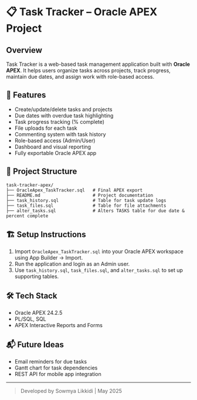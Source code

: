 
# 📋 Task Tracker – Oracle APEX Project

## Overview
Task Tracker is a web-based task management application built with **Oracle APEX**. It helps users organize tasks across projects, track progress, maintain due dates, and assign work with role-based access.

## 🌟 Features
- Create/update/delete tasks and projects
- Due dates with overdue task highlighting
- Task progress tracking (% complete)
- File uploads for each task
- Commenting system with task history
- Role-based access (Admin/User)
- Dashboard and visual reporting
- Fully exportable Oracle APEX app

## 📁 Project Structure
```
task-tracker-apex/
├── OracleApex_TaskTracker.sql   # Final APEX export
├── README.md                    # Project documentation
├── task_history.sql             # Table for task update logs
├── task_files.sql               # Table for file attachments
├── alter_tasks.sql              # Alters TASKS table for due date & percent complete
```

## 🏗️ Setup Instructions
1. Import `OracleApex_TaskTracker.sql` into your Oracle APEX workspace using App Builder → Import.
2. Run the application and login as an Admin user.
3. Use `task_history.sql`, `task_files.sql`, and `alter_tasks.sql` to set up supporting tables.

## 🛠 Tech Stack
- Oracle APEX 24.2.5
- PL/SQL, SQL
- APEX Interactive Reports and Forms

## 📬 Future Ideas
- Email reminders for due tasks
- Gantt chart for task dependencies
- REST API for mobile app integration

---

> Developed by Sowmya Likkidi | May 2025
